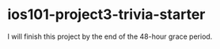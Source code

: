 # ios101-project3-trivia-starter
I will finish this project by the end of the 48-hour grace period.
